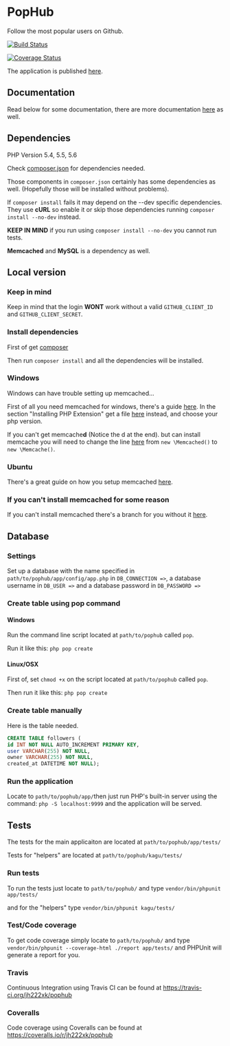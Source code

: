 PopHub
======
Follow the most popular users on Github.

[![Build Status](https://travis-ci.org/jh222xk/pophub.svg?branch=master)](https://travis-ci.org/jh222xk/pophub)

[![Coverage Status](https://img.shields.io/coveralls/jh222xk/pophub.svg)](https://coveralls.io/r/jh222xk/pophub)

The application is published [here](http://pophub.jesperh.se/).

## Documentation
Read below for some documentation, there are more documentation
[here](https://github.com/jh222xk/pophub/tree/master/doc) as well.

## Dependencies

PHP Version 5.4, 5.5, 5.6

Check [composer.json](https://github.com/jh222xk/pophub/blob/master/composer.json) for dependencies needed.

Those components in `composer.json` certainly has some dependencies as well. (Hopefully those will be installed without problems).

If `composer install` fails it may depend on the --dev specific dependencies.
They use **cURL** so enable it or skip those dependencies running
`composer install --no-dev` instead.

**KEEP IN MIND** if you run using `composer install --no-dev` you cannot
run tests.

**Memcached** and **MySQL** is a dependency as well.

## Local version

### Keep in mind
Keep in mind that the login **WONT** work without a valid `GITHUB_CLIENT_ID` and `GITHUB_CLIENT_SECRET`.

### Install dependencies

First of get [composer](https://getcomposer.org/)

Then run `composer install` and all the dependencies will be installed.

### Windows

Windows can have trouble setting up memcached...

First of all you need memcached for windows, there's a guide [here](http://zurmo.org/wiki/installing-memcache-on-windows). In the section "Installing PHP Extension" get a file [here](http://windows.php.net/downloads/pecl/releases/memcache/3.0.8/) instead, and choose your php version.

If you can't get memcache**d** (Notice the d at the end). but can install
memcache you will need to change the line [here](https://github.com/jh222xk/pophub/blob/master/kagu/src/Cache/Memcached.php#L15)
from `new \Memcached()` to `new \Memcache()`.

### Ubuntu

There's a great guide on how you setup memcached [here](https://www.digitalocean.com/community/tutorials/how-to-install-and-use-memcache-on-ubuntu-12-04).

### If you can't install memcached for some reason

If you can't install memcached there's a branch for you without it
[here](https://github.com/jh222xk/pophub/tree/without_memcached).

## Database

### Settings

Set up a database with the name specified in `path/to/pophub/app/config/app.php`
in `DB_CONNECTION =>`, a database username in `DB_USER =>` and a database password
in `DB_PASSWORD =>`

### Create table using pop command

#### Windows

Run the command line script located at `path/to/pophub` called `pop`.

Run it like this: `php pop create`

#### Linux/OSX

First of, set `chmod +x` on the script located at `path/to/pophub` called `pop`.

Then run it like this: `php pop create`

### Create table manually
Here is the table needed.
```sql
CREATE TABLE followers (
id INT NOT NULL AUTO_INCREMENT PRIMARY KEY,
user VARCHAR(255) NOT NULL,
owner VARCHAR(255) NOT NULL,
created_at DATETIME NOT NULL);
```

### Run the application

Locate to `path/to/pophub/app/`then just run PHP's built-in server using the command: `php -S localhost:9999` and the application will be served.

## Tests

The tests for the main applicaiton are located at `path/to/pophub/app/tests/`

Tests for "helpers" are located at `path/to/pophub/kagu/tests/`

### Run tests

To run the tests just locate to `path/to/pophub/` and type `vendor/bin/phpunit app/tests/`

and for the "helpers" type `vendor/bin/phpunit kagu/tests/`

### Test/Code coverage

To get code coverage simply locate to `path/to/pophub/` and type `vendor/bin/phpunit --coverage-html ./report app/tests/` and PHPUnit will generate a report for you.


### Travis
Continuous Integration using Travis CI can be found at 
https://travis-ci.org/jh222xk/pophub

### Coveralls
Code coverage using Coveralls can be found at 
https://coveralls.io/r/jh222xk/pophub
